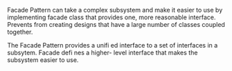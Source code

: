 Facade Pattern
can take a complex subsystem and make it easier to use by implementing facade class that provides one, more reasonable interface.
Prevents from creating designs that have a large number of classes coupled together.

The Facade Pattern provides a unifi ed interface to a
set of interfaces in a subsytem. Facade defi nes a higher-
level interface that makes the subsystem easier to use.
